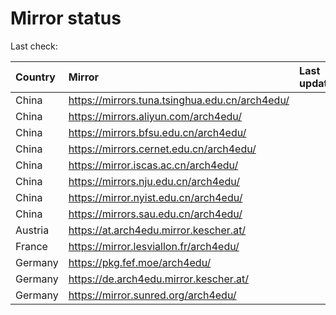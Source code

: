 <script src="./time.js"></script>
# Mirror status
Last check: <script type="text/javascript">localize(1713986100.1306157);</script>

|Country|Mirror|Last update|
|:------|:-----|:----------|
|China|https://mirrors.tuna.tsinghua.edu.cn/arch4edu/|<script type="text/javascript">localize(1713940565);</script>|
|China|https://mirrors.aliyun.com/arch4edu/|<script type="text/javascript">localize(1713897462);</script>|
|China|https://mirrors.bfsu.edu.cn/arch4edu/|<script type="text/javascript">localize(1713940565);</script>|
|China|https://mirrors.cernet.edu.cn/arch4edu/|<script type="text/javascript">localize(1713897462);</script>|
|China|https://mirror.iscas.ac.cn/arch4edu/|<script type="text/javascript">localize(1713897462);</script>|
|China|https://mirrors.nju.edu.cn/arch4edu/|<script type="text/javascript">localize(1713897462);</script>|
|China|https://mirror.nyist.edu.cn/arch4edu/|<script type="text/javascript">localize(1713940565);</script>|
|China|https://mirrors.sau.edu.cn/arch4edu/|<script type="text/javascript">localize(1713940565);</script>|
|Austria|https://at.arch4edu.mirror.kescher.at/|<script type="text/javascript">localize(1713940565);</script>|
|France|https://mirror.lesviallon.fr/arch4edu/|<script type="text/javascript">localize(1713940565);</script>|
|Germany|https://pkg.fef.moe/arch4edu/|<script type="text/javascript">localize(1713940565);</script>|
|Germany|https://de.arch4edu.mirror.kescher.at/|<script type="text/javascript">localize(1713940565);</script>|
|Germany|https://mirror.sunred.org/arch4edu/|<script type="text/javascript">localize(1713940565);</script>|

<script src="./tablefilter/tablefilter.js"></script>
<script src="./table.js"></script>